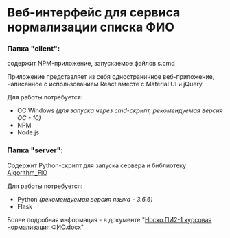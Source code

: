 # Веб-интерфейс для сервиса нормализации списка ФИО

### Папка "client":

содержит NPM-приложение, запускаемое файлов s.cmd

Приложение представляет из себя одностраничное веб-приложение, написанное с использованием React вместе с Material UI и jQuery

Для работы потребуется:
* ОС Windows *(для запуска через cmd-скрипт, рекомендуемая версия ОС - 10)*
* NPM
* Node.js

### Папка "server":

Содержит Python-скрипт для запуска сервера и библиотеку [Algorithm_FIO](https://github.com/AnnaBuchneva/Algorithm_FIO)

Для работы потребуется:
* Python *(рекомендуемая версия языка - 3.6.6)*
* Flask

Более подробная информация - в документе "[Носко ПИ2-1 курсовая нормализация ФИО.docx](https://github.com/MaximNosko/FIO_normalization/blob/master/Носко%20ПИ2-1%20курсовая%20нормализация%20ФИО.docx)"
